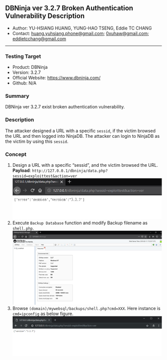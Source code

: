 ## DBNinja ver 3.2.7 Broken Authentication Vulnerability Description
- Author: YU-HSIANG HUANG, YUNG-HAO TSENG, Eddie TC CHANG
- Contact: huang.yuhsiang.phone@gmail.com; 0xuhaw@gmail.com; eddietcchang@gmail.com
---
### Testing Target
- Product: DBNinja
- Version: 3.2.7
- Official Website: https://www.dbninja.com/
- Github: N/A

### Summary
DBNinja ver 3.2.7 exist broken authentication vulnerability.

### Description
The attacker designed a URL with a specific `sessid`, if the victim browsed the URL and then logged into NinjaDB. The attacker can login to NinjaDB as the victim by using this `sessid`.
 
### Concept
1. Design a URL with a specific “sessid”, and the victim browsed the URL.  
 **Payload**: `http://127.0.0.1/dbninja/data.php?sessid=exploittest&action=ver`
![](./png/1.png)
2. Execute `Backup Database` function and modify Backup filename as `shell.php`.
![](./png/2.png)
3. Browse `(domain)/mywebsql/backups/shell.php?cmd=XXX`. Here instance is  `cmd=ipconfig` as below figure.
![](./png/3.png)
<!--stackedit_data:
eyJoaXN0b3J5IjpbLTE0MDYxMjkxMzFdfQ==
-->